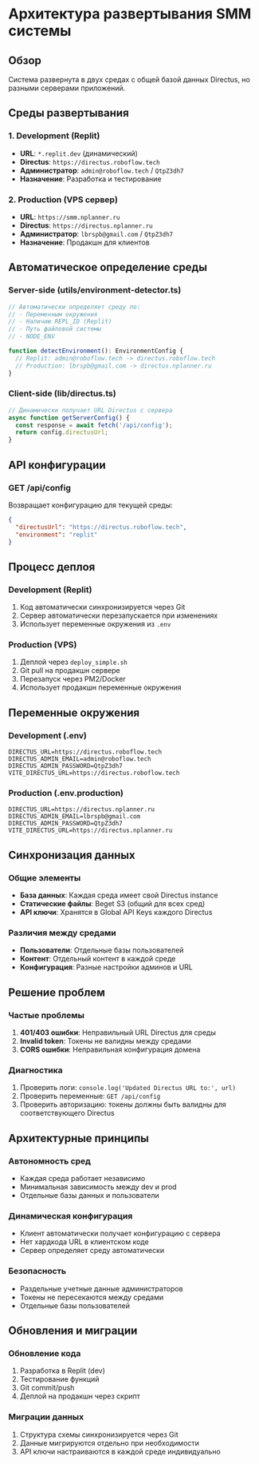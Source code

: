 # Архитектура развертывания SMM системы

## Обзор

Система развернута в двух средах с общей базой данных Directus, но разными серверами приложений.

## Среды развертывания

### 1. Development (Replit)
- **URL**: `*.replit.dev` (динамический)
- **Directus**: `https://directus.roboflow.tech`
- **Администратор**: `admin@roboflow.tech` / `QtpZ3dh7`
- **Назначение**: Разработка и тестирование

### 2. Production (VPS сервер)
- **URL**: `https://smm.nplanner.ru`
- **Directus**: `https://directus.nplanner.ru`
- **Администратор**: `lbrspb@gmail.com` / `QtpZ3dh7`
- **Назначение**: Продакшн для клиентов

## Автоматическое определение среды

### Server-side (utils/environment-detector.ts)
```typescript
// Автоматически определяет среду по:
// - Переменным окружения
// - Наличию REPL_ID (Replit)
// - Путь файловой системы
// - NODE_ENV

function detectEnvironment(): EnvironmentConfig {
  // Replit: admin@roboflow.tech -> directus.roboflow.tech
  // Production: lbrspb@gmail.com -> directus.nplanner.ru
}
```

### Client-side (lib/directus.ts)
```typescript
// Динамически получает URL Directus с сервера
async function getServerConfig() {
  const response = await fetch('/api/config');
  return config.directusUrl;
}
```

## API конфигурации

### GET /api/config
Возвращает конфигурацию для текущей среды:
```json
{
  "directusUrl": "https://directus.roboflow.tech",
  "environment": "replit"
}
```

## Процесс деплоя

### Development (Replit)
1. Код автоматически синхронизируется через Git
2. Сервер автоматически перезапускается при изменениях
3. Использует переменные окружения из `.env`

### Production (VPS)
1. Деплой через `deploy_simple.sh`
2. Git pull на продакшн сервере
3. Перезапуск через PM2/Docker
4. Использует продакшн переменные окружения

## Переменные окружения

### Development (.env)
```
DIRECTUS_URL=https://directus.roboflow.tech
DIRECTUS_ADMIN_EMAIL=admin@roboflow.tech
DIRECTUS_ADMIN_PASSWORD=QtpZ3dh7
VITE_DIRECTUS_URL=https://directus.roboflow.tech
```

### Production (.env.production)
```
DIRECTUS_URL=https://directus.nplanner.ru
DIRECTUS_ADMIN_EMAIL=lbrspb@gmail.com
DIRECTUS_ADMIN_PASSWORD=QtpZ3dh7
VITE_DIRECTUS_URL=https://directus.nplanner.ru
```

## Синхронизация данных

### Общие элементы
- **База данных**: Каждая среда имеет свой Directus instance
- **Статические файлы**: Beget S3 (общий для всех сред)
- **API ключи**: Хранятся в Global API Keys каждого Directus

### Различия между средами
- **Пользователи**: Отдельные базы пользователей
- **Контент**: Отдельный контент в каждой среде
- **Конфигурация**: Разные настройки админов и URL

## Решение проблем

### Частые проблемы
1. **401/403 ошибки**: Неправильный URL Directus для среды
2. **Invalid token**: Токены не валидны между средами
3. **CORS ошибки**: Неправильная конфигурация домена

### Диагностика
1. Проверить логи: `console.log('Updated Directus URL to:', url)`
2. Проверить переменные: `GET /api/config`
3. Проверить авторизацию: токены должны быть валидны для соответствующего Directus

## Архитектурные принципы

### Автономность сред
- Каждая среда работает независимо
- Минимальная зависимость между dev и prod
- Отдельные базы данных и пользователи

### Динамическая конфигурация
- Клиент автоматически получает конфигурацию с сервера
- Нет хардкода URL в клиентском коде
- Сервер определяет среду автоматически

### Безопасность
- Раздельные учетные данные администраторов
- Токены не пересекаются между средами
- Отдельные базы пользователей

## Обновления и миграции

### Обновление кода
1. Разработка в Replit (dev)
2. Тестирование функций
3. Git commit/push
4. Деплой на продакшн через скрипт

### Миграции данных
1. Структура схемы синхронизируется через Git
2. Данные мигрируются отдельно при необходимости
3. API ключи настраиваются в каждой среде индивидуально